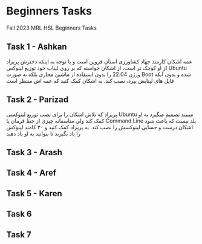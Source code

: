 # Beginners Tasks
Fall 2023 MRL HSL Beginners Tasks

## Task 1 - Ashkan
عمه اشکان کارمند جهاد کشاورزی استان قزوین است و با توجه به اینکه دخترش پریزاد از او کوچک تر است، از اشکان خواسته که بر روی لپتاب خود توزیع لینوکس Ubuntu ورژن 22.04 را بدون استفاده از ماشین مجازی بلکه به صورت Boot شده و بدون آنکه فایل های لپتابش بپرد، نصب کند. به اشکان کمک کنید که عمه اش منتظر است

## Task 2 - Parizad
پریزاد که تلاش اشکان را برای نصب توزیع لینوکسی Ubuntu میبیند تصمیم میگیرد به او کمک کند ولی متاسفانه چیزی از خط فرمان یا Command Line بلد نیست که باعث شود اشکان درست و حسابی لینوکسش را نصب کند. به پریزاد کمک کنید و ۳۰ کامند لینوکس را یاد بگیرید تا بتوانید به او یاد دهید

## Task 3 - Arash

## Task 4 - Aref
## Task 5 - Karen
## Task 6
## Task 7
